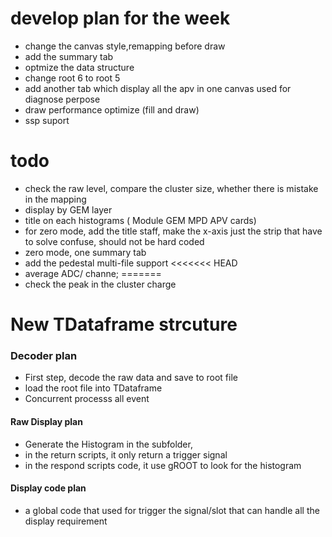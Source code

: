 # develop plan for the week
* change the canvas style,remapping before draw
* add the summary tab
* optmize the data structure 
* change root 6 to root 5 
* add another tab which display all the apv in one canvas used for diagnose perpose
* draw performance optimize (fill and draw)
* ssp suport


# todo 
* check the raw level, compare the cluster size, whether there is mistake in the mapping
* display by GEM layer
* title on each histograms ( Module GEM MPD APV cards)
* for zero mode, add the title staff, make the x-axis just the strip that have to solve confuse, should  not be hard coded
* zero mode, one summary tab
* add the pedestal multi-file support
<<<<<<< HEAD
* average ADC/ channe;
=======
* check the peak in the cluster charge


# New TDataframe strcuture 

### Decoder plan 
* First step, decode the raw data and save to root file 
* load the root file into TDataframe
* Concurrent processs all event 

#### Raw Display plan

* Generate the Histogram in the subfolder, 
* in the return scripts, it only return a trigger signal 
* in the respond scripts code, it use gROOT to look for the histogram


#### Display code plan 

* a global code that used for trigger the signal/slot that can handle all the display requirement 




